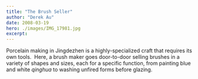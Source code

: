 ```yaml
---
title: "The Brush Seller"
author: "Derek Au"
date: 2008-03-19
hero: ./images/IMG_17981.jpg
excerpt: 
---
```


Porcelain making in Jingdezhen is a highly-specialized craft that requires its own tools.  Here, a brush maker goes door-to-door selling brushes in a variety of shapes and sizes, each for a specific function, from painting blue and white _qinghua_ to washing unfired forms before glazing.
